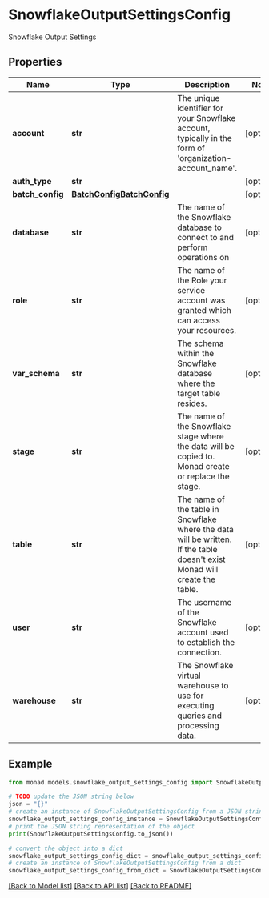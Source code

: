 # SnowflakeOutputSettingsConfig

Snowflake Output Settings

## Properties

Name | Type | Description | Notes
------------ | ------------- | ------------- | -------------
**account** | **str** | The unique identifier for your Snowflake account, typically in the form of &#39;organization-account_name&#39;. | [optional] 
**auth_type** | **str** |  | [optional] 
**batch_config** | [**BatchConfigBatchConfig**](BatchConfigBatchConfig.md) |  | [optional] 
**database** | **str** | The name of the Snowflake database to connect to and perform operations on | [optional] 
**role** | **str** | The name of the Role your service account was granted which can access your resources. | [optional] 
**var_schema** | **str** | The schema within the Snowflake database where the target table resides. | [optional] 
**stage** | **str** | The name of the Snowflake stage where the data will be copied to. Monad create or replace the stage. | [optional] 
**table** | **str** | The name of the table in Snowflake where the data will be written. If the table doesn&#39;t exist Monad will create the table. | [optional] 
**user** | **str** | The username of the Snowflake account used to establish the connection. | [optional] 
**warehouse** | **str** | The Snowflake virtual warehouse to use for executing queries and processing data. | [optional] 

## Example

```python
from monad.models.snowflake_output_settings_config import SnowflakeOutputSettingsConfig

# TODO update the JSON string below
json = "{}"
# create an instance of SnowflakeOutputSettingsConfig from a JSON string
snowflake_output_settings_config_instance = SnowflakeOutputSettingsConfig.from_json(json)
# print the JSON string representation of the object
print(SnowflakeOutputSettingsConfig.to_json())

# convert the object into a dict
snowflake_output_settings_config_dict = snowflake_output_settings_config_instance.to_dict()
# create an instance of SnowflakeOutputSettingsConfig from a dict
snowflake_output_settings_config_from_dict = SnowflakeOutputSettingsConfig.from_dict(snowflake_output_settings_config_dict)
```
[[Back to Model list]](../README.md#documentation-for-models) [[Back to API list]](../README.md#documentation-for-api-endpoints) [[Back to README]](../README.md)


